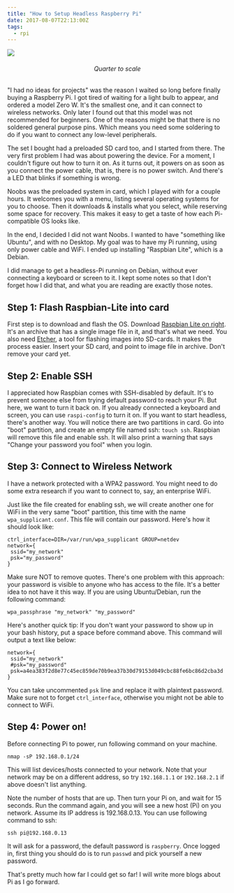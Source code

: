 ```yaml
---
title: "How to Setup Headless Raspberry Pi"
date: 2017-08-07T22:13:00Z
tags:
  - rpi
---
```


![](/images/pi-zero.jpg)
<center><h6>Quarter to scale</h6></center>

"I had no ideas for projects" was the reason I waited so long before finally buying a Raspberry Pi. I got tired of waiting for a light bulb to appear, and ordered a model Zero W. It's the smallest one, and it can connect to wireless networks. Only later I found out that this model was not recommended for beginners. One of the reasons might be that there is no soldered general purpose pins. Which means you need some soldering to do if you want to connect any low-level peripherals.

The set I bought had a preloaded SD card too, and I started from there. The very first problem I had was about powering the device. For a moment, I couldn't figure out how to turn it on. As it turns out, it powers on as soon as you connect the power cable, that is, there is no power switch. And there's a LED that blinks if something is wrong.

Noobs was the preloaded system in card, which I played with for a couple hours. It welcomes you with a menu, listing several operating systems for you to choose. Then it downloads & installs what you select, while reserving some space for recovery. This makes it easy to get a taste of how each Pi-compatible OS looks like.

In the end, I decided I did not want Noobs. I wanted to have "something like Ubuntu", and with no Desktop. My goal was to have my Pi running, using only power cable and WiFi. I ended up installing "Raspbian Lite", which is a Debian.

I did manage to get a headless-Pi running on Debian, without ever connecting a keyboard or screen to it. I kept some notes so that I don't forget how I did that, and what you are reading are exactly those notes.

## Step 1: Flash Raspbian-Lite into card

First step is to download and flash the OS. Download [Raspbian Lite on right](https://www.raspberrypi.org/downloads/raspbian/). It's an archive that has a single image file in it, and that's what we need. You also need [Etcher](https://etcher.io/), a tool for flashing images into SD-cards. It makes the process easier. Insert your SD card, and point to image file in archive. Don't remove your card yet.

## Step 2: Enable SSH

I appreciated how Raspbian comes with SSH-disabled by default. It's to prevent someone else from trying default password to reach your Pi. But here, we want to turn it back on. If you already connected a keyboard and screen, you can use `raspi-config` to turn it on. If you want to start headless, there's another way. You will notice there are two partitions in card. Go into "boot" partition, and create an empty file named ssh: `touch ssh`. Raspbian will remove this file and enable ssh. It will also print a warning that says "Change your password you fool" when you login.

## Step 3: Connect to Wireless Network

I have a network protected with a WPA2 password. You might need to do some extra research if you want to connect to, say, an enterprise WiFi.

Just like the file created for enabling ssh, we will create another one for WiFi in the very same "boot" partition, this time with the name `wpa_supplicant.conf`. This file will contain our password. Here's how it should look like:

    ctrl_interface=DIR=/var/run/wpa_supplicant GROUP=netdev
    network={
     ssid="my_network"
     psk="my_password"
    }

Make sure NOT to remove quotes. There's one problem with this approach: your password is visible to anyone who has access to the file. It's a better idea to not have it this way. If you are using Ubuntu/Debian, run the following command:

    wpa_passphrase "my_network" "my_password"

Here's another quick tip: If you don't want your password to show up in your bash history, put a space before command above. This command will output a text like below:

    network={
     ssid="my_network"
     #psk="my_password"
     psk=a4ea383f2d8e77c45ec859de70b9ea37b30d79153d049cbc88fe6bc86d2cba3d
    }

You can take uncommented `psk` line and replace it with plaintext password. Make sure not to forget `ctrl_interface`, otherwise you might not be able to connect to WiFi.

## Step 4: Power on!

Before connecting Pi to power, run following command on your machine.

    nmap -sP 192.168.0.1/24

This will list devices/hosts connected to your network. Note that your network may be on a different address, so try `192.168.1.1` or `192.168.2.1` if above doesn't list anything.

Note the number of hosts that are up. Then turn your Pi on, and wait for 15 seconds. Run the command again, and you will see a new host (Pi) on you network. Assume its IP address is 192.168.0.13. You can use following command to ssh:

    ssh pi@192.168.0.13

It will ask for a password, the default password is `raspberry`. Once logged in, first thing you should do is to run `passwd` and pick yourself a new password.

That's pretty much how far I could get so far! I will write more blogs about Pi as I go forward.
